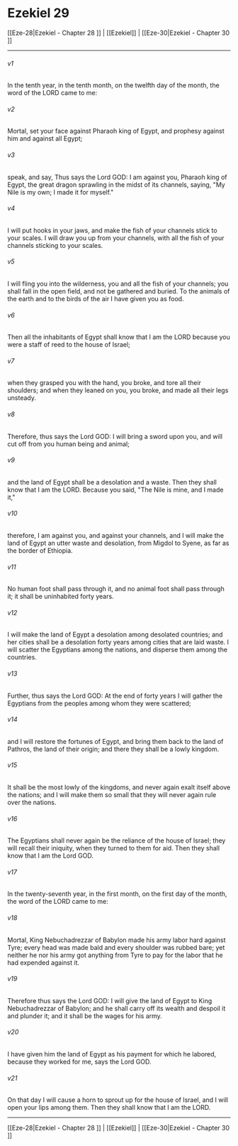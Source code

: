 # Ezekiel 29

[[Eze-28|Ezekiel - Chapter 28 ]] | [[Ezekiel]] | [[Eze-30|Ezekiel - Chapter 30 ]]
***

###### v1
In the tenth year, in the tenth month, on the twelfth day of the month, the word of the LORD came to me:
###### v2
Mortal, set your face against Pharaoh king of Egypt, and prophesy against him and against all Egypt;
###### v3
speak, and say, Thus says the Lord GOD: I am against you, Pharaoh king of Egypt, the great dragon sprawling in the midst of its channels, saying, "My Nile is my own; I made it for myself."
###### v4
I will put hooks in your jaws, and make the fish of your channels stick to your scales. I will draw you up from your channels, with all the fish of your channels sticking to your scales.
###### v5
I will fling you into the wilderness, you and all the fish of your channels; you shall fall in the open field, and not be gathered and buried. To the animals of the earth and to the birds of the air I have given you as food.
###### v6
Then all the inhabitants of Egypt shall know that I am the LORD because you were a staff of reed to the house of Israel;
###### v7
when they grasped you with the hand, you broke, and tore all their shoulders; and when they leaned on you, you broke, and made all their legs unsteady.
###### v8
Therefore, thus says the Lord GOD: I will bring a sword upon you, and will cut off from you human being and animal;
###### v9
and the land of Egypt shall be a desolation and a waste. Then they shall know that I am the LORD. Because you said, "The Nile is mine, and I made it,"
###### v10
therefore, I am against you, and against your channels, and I will make the land of Egypt an utter waste and desolation, from Migdol to Syene, as far as the border of Ethiopia.
###### v11
No human foot shall pass through it, and no animal foot shall pass through it; it shall be uninhabited forty years.
###### v12
I will make the land of Egypt a desolation among desolated countries; and her cities shall be a desolation forty years among cities that are laid waste. I will scatter the Egyptians among the nations, and disperse them among the countries.
###### v13
Further, thus says the Lord GOD: At the end of forty years I will gather the Egyptians from the peoples among whom they were scattered;
###### v14
and I will restore the fortunes of Egypt, and bring them back to the land of Pathros, the land of their origin; and there they shall be a lowly kingdom.
###### v15
It shall be the most lowly of the kingdoms, and never again exalt itself above the nations; and I will make them so small that they will never again rule over the nations.
###### v16
The Egyptians shall never again be the reliance of the house of Israel; they will recall their iniquity, when they turned to them for aid. Then they shall know that I am the Lord GOD.
###### v17
In the twenty-seventh year, in the first month, on the first day of the month, the word of the LORD came to me:
###### v18
Mortal, King Nebuchadrezzar of Babylon made his army labor hard against Tyre; every head was made bald and every shoulder was rubbed bare; yet neither he nor his army got anything from Tyre to pay for the labor that he had expended against it.
###### v19
Therefore thus says the Lord GOD: I will give the land of Egypt to King Nebuchadrezzar of Babylon; and he shall carry off its wealth and despoil it and plunder it; and it shall be the wages for his army.
###### v20
I have given him the land of Egypt as his payment for which he labored, because they worked for me, says the Lord GOD.
###### v21
On that day I will cause a horn to sprout up for the house of Israel, and I will open your lips among them. Then they shall know that I am the LORD.

***

[[Eze-28|Ezekiel - Chapter 28 ]] | [[Ezekiel]] | [[Eze-30|Ezekiel - Chapter 30 ]]
